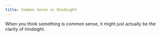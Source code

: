 ```yaml
---
title: Common Sense vs Hindsight 
---
```

When you think something is common sense, it might just actually be the clarity of hindsight.
